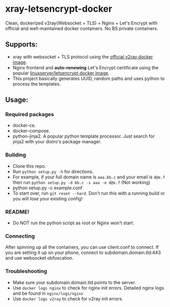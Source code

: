 # xray-letsencrypt-docker
Clean, dockerized v2ray(Websocket + TLS) + Nginx + Let's Encrypt with official and well-maintained docker containers. No BS private containers.

## Supports:
- xray with websocket + TLS protocol using the [official v2ray docker image](https://hub.docker.com/r/xray/official/).
- Nginx frontend and **auto-renewing** Let's Encrypt certificate using the popular [linuxserver/letsencrypt docker image](https://hub.docker.com/r/linuxserver/letsencrypt/).
- This project basically generates UUID, random paths and uses python to process the templates.
## Usage:
### Required packages
- docker-ce.
- docker-compose.
- python-jinja2. A popular python template processor. Just search for jinja2 with your distro's package manager.

### Building
- Clone this repo.
- Run `python setup.py -h` for directions.
- For example, if your full domain name is `aaa.bb.c` and your email is `d@e.f` then run `python setup.py -d bb.c -s aaa -e d@e.f` (Not working)
- python setup.py -c example.conf
- To start over, run `git reset --hard`. Don't run this with a running build or you will lose your existing config!
### README!
- Do NOT run the python script as root or Nginx won't start.

### Connecting
After spinning up all the containers, you can use client.conf to connect. If you are setting it up on your phone, connect to subdomain.domain.tld:443 and use websocket obfuscation.

### Troubleshooting
- Make sure your subdomain.domain.tld points to the server.
- Use `docker logs nginx` to check for nginx init errors. Detailed nginx logs and be found in `nginx/logs/nginx`
- Use `docker logs v2ray` to check for v2ray init errors.
